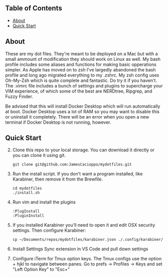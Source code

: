 ## Table of Contents

- [About](#about)
- [Quick Start](#quick-start)

## About

These are my dot files.  They're meant to be deployed on a Mac but with a small
ammount of modification they should work on Linux as well.  My bash profile
includes some aliases and functions for making basic opperations simpler.  As 
Apple has moved on to zsh I've largedly abandoned the bash profile and long ago
migrated everything to my .zshrc.  My zsh config uses Oh-My-Zsh which is quite
complete and fantastic.  Do try it if you haven't.  The .vimrc file includes a
bunch of settings and plugins to supercharge your VIM experience, of which some
of the best are NERDtree, Ripgrep, and Fuzzy Finder.

Be advised that this will install Docker Desktop which will run automatically
at boot.  Docker Desktop uses a lot of RAM so you may want to disable this or
uninstall it completely.  There will be an error when you open a new terminal
if Docker Desktop is not running, however.

## Quick Start

2. Clone this repo to your local storage.  You can download it directly or you can clone it using git.

    ```
    git clone git@github.com:JamesCacioppo/mydotfiles.git
    ```

3. Run the install script. If you don't want a program installed, like Karabiner, then remove it from the Brewfile.

    ```
    cd mydotfiles
    ./install.sh
    ```

4. Run vim and install the plugins

    ```
    :PlugInstall
    :PluginInstall
    ```

5. If you installed Karabiner you'll need to open it and edit OSX security settings.  Then configure Karabiner:

    ```
    cp ~/Documents/repos/mydotfiles/karabiner.json ./.config/karabiner/
    ```

6. Install Settings Sync extension in VS Code and pull down settings

7. Configure iTerm for Tmux option keys.  The Tmux configs use the option + hjkl to navigate between panes.  Go to prefs -> Profiles -> Keys and set "Left Option Key" to "Esc+"
